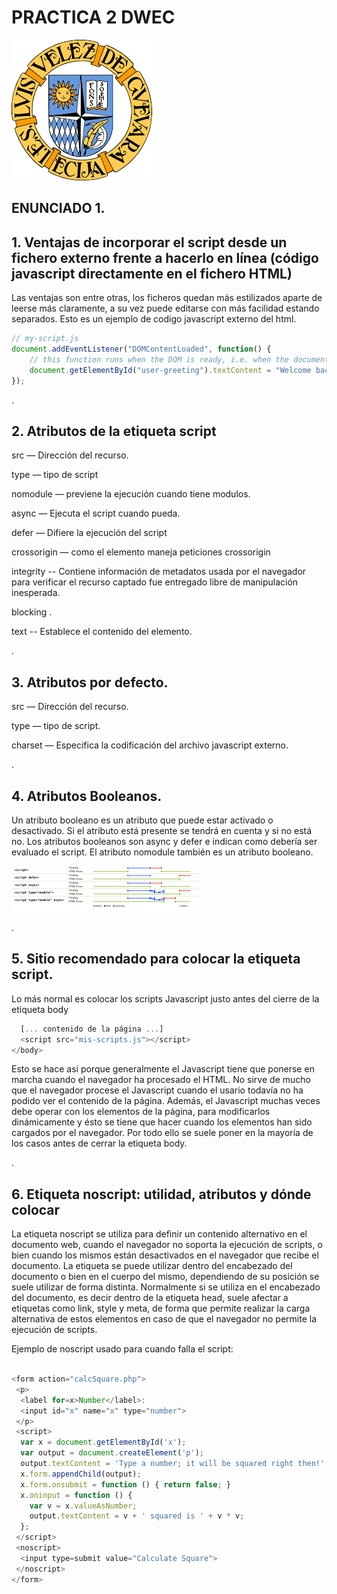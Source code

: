 # PRACTICA 2 DWEC
![Image Text](LogoVelez.png "Logo Velez")
## ENUNCIADO 1.

**<h2>1. Ventajas de incorporar el script desde un fichero externo frente a hacerlo en línea (código javascript directamente en el fichero HTML)</h2>**


  Las ventajas son entre otras, los ficheros quedan más estilizados aparte de leerse más claramente, a su vez puede editarse con más facilidad estando separados.
  Esto es un ejemplo de codigo javascript externo del html.

```js
// my-script.js
document.addEventListener("DOMContentLoaded", function() {
    // this function runs when the DOM is ready, i.e. when the document has been parsed
    document.getElementById("user-greeting").textContent = "Welcome back, Bart";
});
```

.

**<h2>2. Atributos de la etiqueta script</h2>**
src — Dirección del recurso.

type — tipo de script

nomodule — previene la ejecución cuando tiene modulos.

async — Ejecuta el script cuando pueda.

defer — Difiere la ejecución del script

crossorigin — como el elemento maneja peticiones 
crossorigin

integrity -- Contiene información de metadatos usada 
por el navegador para verificar el recurso captado fue entregado libre de manipulación inesperada.

blocking .

text -- Establece el contenido del elemento.


.

**<h2>3. Atributos por defecto.</h2>**

src — Dirección del recurso.

type — tipo de script.

charset — Especifica la codificación del archivo javascript externo.


.

**<h2>4. Atributos Booleanos.</h2>**

 Un atributo booleano es un atributo que puede estar activado o desactivado. Si el atributo está presente se tendrá en cuenta y si no está no. 
 Los atributos booleanos son async y defer e indican como debería ser evaluado el script.
 El atributo nomodule también es un atributo booleano.


![Defer_Async](image.png)


.


**<h2> 5. Sitio recomendado para colocar la etiqueta script.</h2>**

Lo más normal es colocar los scripts Javascript justo antes del cierre de la etiqueta body

```js
  [... contenido de la página ...]
  <script src="mis-scripts.js"></script>
</body>
```

Esto se hace así porque generalmente el Javascript tiene que ponerse en marcha cuando el navegador ha procesado el HTML. No sirve de mucho que el navegador procese el Javascript cuando el usario todavía no ha podido ver el contenido de la página. Además, el Javascript muchas veces debe operar con los elementos de la página, para modificarlos dinámicamente y ésto se tiene que hacer cuando los elementos han sido cargados por el navegador. Por todo ello se suele poner en la mayoría de los casos antes de cerrar la etiqueta body.


.


**<h2>6. Etiqueta noscript: utilidad, atributos y dónde colocar</h2>**

 La etiqueta noscript se utiliza para definir un contenido alternativo en el documento web, cuando el navegador no soporta la ejecución de scripts, o bien cuando los mismos están desactivados en el navegador que recibe el documento.
La etiqueta se puede utilizar dentro del encabezado del documento o bien en el cuerpo del mismo, dependiendo de su posición se suele utilizar de forma distinta. Normalmente si se utiliza en el encabezado del documento, es decir dentro de la etiqueta head, suele afectar a etiquetas como link, style y meta, de forma que permite realizar la carga alternativa de estos elementos en caso de que el navegador no permite la ejecución de scripts.

Ejemplo de noscript usado para cuando falla el script:

```js

<form action="calcSquare.php">
 <p>
  <label for=x>Number</label>:
  <input id="x" name="x" type="number">
 </p>
 <script>
  var x = document.getElementById('x');
  var output = document.createElement('p');
  output.textContent = 'Type a number; it will be squared right then!';
  x.form.appendChild(output);
  x.form.onsubmit = function () { return false; }
  x.oninput = function () {
    var v = x.valueAsNumber;
    output.textContent = v + ' squared is ' + v * v;
  };
 </script>
 <noscript>
  <input type=submit value="Calculate Square">
 </noscript>
</form>
 ```